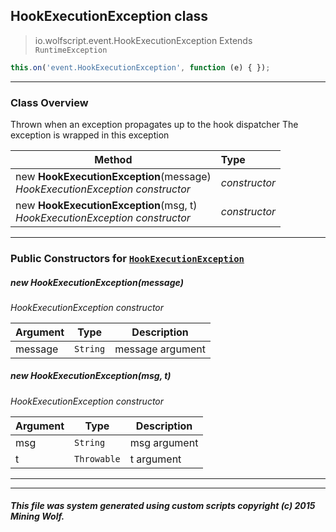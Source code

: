 ## HookExecutionException __class__

>io.wolfscript.event.HookExecutionException
>Extends `RuntimeException`
``` javascript
this.on('event.HookExecutionException', function (e) { });
```


---

### Class Overview

Thrown when an exception propagates up to the hook dispatcher The exception is wrapped in this exception

Method | Type   
--- | :--- 
new __HookExecutionException__(message) <br> _HookExecutionException constructor_ | _constructor_
new __HookExecutionException__(msg, t) <br> _HookExecutionException constructor_ | _constructor_



---

### Public Constructors for [`HookExecutionException`](HookExecutionException.md)

##### <a id='hookexecutionexception'></a>new __HookExecutionException__(message) 

_HookExecutionException constructor_

Argument | Type | Description  
--- | --- | --- 
message | `String` | message argument

##### <a id='hookexecutionexception'></a>new __HookExecutionException__(msg, t) 

_HookExecutionException constructor_

Argument | Type | Description  
--- | --- | --- 
msg | `String` | msg argument
t | `Throwable` | t argument

---
---


##### This file was system generated using custom scripts copyright (c) 2015 Mining Wolf.
	

